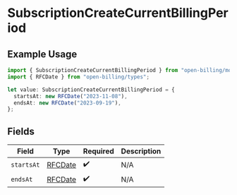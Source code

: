 # SubscriptionCreateCurrentBillingPeriod

## Example Usage

```typescript
import { SubscriptionCreateCurrentBillingPeriod } from "open-billing/models/operations";
import { RFCDate } from "open-billing/types";

let value: SubscriptionCreateCurrentBillingPeriod = {
  startsAt: new RFCDate("2023-11-08"),
  endsAt: new RFCDate("2023-09-19"),
};
```

## Fields

| Field                             | Type                              | Required                          | Description                       |
| --------------------------------- | --------------------------------- | --------------------------------- | --------------------------------- |
| `startsAt`                        | [RFCDate](../../types/rfcdate.md) | :heavy_check_mark:                | N/A                               |
| `endsAt`                          | [RFCDate](../../types/rfcdate.md) | :heavy_check_mark:                | N/A                               |